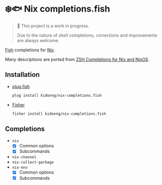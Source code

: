 # ❄️🐟 Nix completions.fish

> 🚧 This project is a work in progress.
>
> Due to the nature of shell completions, corrections and improvements are always welcome.

[Fish](https://fishshell.com/) completions for [Nix](https://nixos.org/).

Many descriptions are ported from [ZSH Completions for Nix and NixOS](https://github.com/spwhitt/nix-zsh-completions).

## Installation

- [plug.fish](https://github.com/kidonng/plug.fish)

  ```sh
  plug install kidonng/nix-completions.fish
  ```

- [Fisher](https://github.com/jorgebucaran/fisher)

  ```sh
  fisher install kidonng/nix-completions.fish
  ```

## Completions

- `nix`
  - [x] Common options
  - [x] Subcommands
- `nix-channel`
- `nix-collect-garbage`
- `nix-env`
  - [x] Common options
  - [x] Subcommands
